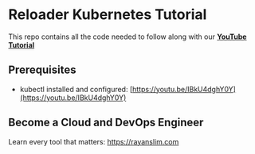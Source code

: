 # Reloader Kubernetes Tutorial

This repo contains all the code needed to follow along with our **[YouTube Tutorial](https://youtu.be/qiUl8znZ6Gw)**

## Prerequisites

- kubectl installed and configured: [https://youtu.be/IBkU4dghY0Y](https://youtu.be/IBkU4dghY0Y)

## Become a Cloud and DevOps Engineer

Learn every tool that matters: https://rayanslim.com
